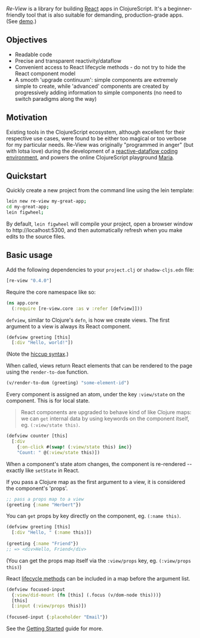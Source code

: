 _Re-View_ is a library for building [React](https://facebook.github.io/react/) apps in ClojureScript. It's a beginner-friendly tool that is also suitable for demanding, production-grade apps. (See [demo](/components).)

## Objectives

- Readable code
- Precise and transparent reactivity/dataflow
- Convenient access to React lifecycle methods - do not try to hide the React component model
- A smooth 'upgrade continuum': simple components are extremely simple to create, while 'advanced' components are created by progressively adding information to simple components (no need to switch paradigms along the way)

## Motivation

Existing tools in the ClojureScript ecosystem, although excellent for their respective use cases, were found to be either too magical or too verbose for my particular needs. Re-View was originally "programmed in anger" (but with lotsa love) during the development of a [reactive-dataflow coding environment](http://px16.matt.is/), and powers the online ClojureScript playground [Maria](https://www.maria.cloud).

## Quickstart

Quickly create a new project from the command line using the lein template:

```bash
lein new re-view my-great-app;
cd my-great-app;
lein figwheel;
```

By default, `lein figwheel` will compile your project, open a browser window to http://localhost:5300, and then automatically refresh when you make edits to the source files.

## Basic usage

Add the following dependencies to your `project.clj` or `shadow-cljs.edn` file:

```clj
[re-view "0.4.0"]
```

Require the core namespace like so:

```clj
(ns app.core
  (:require [re-view.core :as v :refer [defview]]))
```

`defview`, similar to Clojure's `defn`, is how we create views. The first argument to a view is always its React component.

```clj
(defview greeting [this]
  [:div "Hello, world!"])
```

(Note the [hiccup syntax](/docs/hiccup/syntax-guide).)

When called, views return React elements that can be rendered to the page using the `render-to-dom` function.

```clj
(v/render-to-dom (greeting) "some-element-id")
```

Every component is assigned an atom, under the key `:view/state` on the component. This is for local state.

> React components are upgraded to behave kind of like Clojure maps: we can  `get` internal data by using keywords on the component itself, eg. `(:view/state this)`. 

```clj
(defview counter [this]
  [:div 
    {:on-click #(swap! (:view/state this) inc)}
    "Count: " @(:view/state this)])
```

When a component's state atom changes, the component is re-rendered -- exactly like `setState` in React.

If you pass a Clojure map as the first argument to a view, it is considered the component's 'props'.

```clj
;; pass a props map to a view
(greeting {:name "Herbert"})
```

You can `get` props by key directly on the component, eg. `(:name this)`.

```clj
(defview greeting [this]
  [:div "Hello, " (:name this)])
  
(greeting {:name "Friend"})
;; => <div>Hello, Friend</div>
```

(You can get the props map itself via the `:view/props` key, eg. `(:view/props this)`)

React [lifecycle methods](/docs/re-view/getting-started#__lifecycle-methods) can be included in a map before the argument list.

```clj
(defview focused-input
  {:view/did-mount (fn [this] (.focus (v/dom-node this)))}
  [this]
  [:input (:view/props this)])
                 
(focused-input {:placeholder "Email"})
```

See the [Getting Started](/docs/re-view/getting-started) guide for more.


